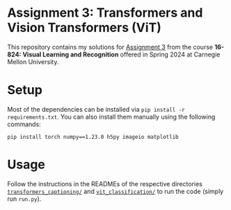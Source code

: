 # Assignment 3: Transformers and Vision Transformers (ViT)

This repository contains my solutions for [Assignment 3](https://github.com/visual-learning/transformers/tree/0810e29a8513b4b0a9ce6c3249bbbdb520b49b5c) from the course **16-824: Visual Learning and Recognition** offered in Spring 2024 at Carnegie Mellon University.

# Setup

Most of the dependencies can be installed via `pip install -r requirements.txt`. You can also install them manually using the following commands:

`pip install torch numpy==1.23.0 h5py imageio matplotlib`

# Usage

Follow the instructions in the READMEs of the respective directories [`transformers_captioning/`](https://github.com/LongVanTH/Transformers-and-ViT/tree/main/transformer_captioning) and [`vit_classification/`](https://github.com/LongVanTH/Transformers-and-ViT/tree/main/vit_classification) to run the code (simply run `run.py`).